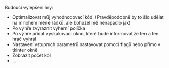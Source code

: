 Budoucí vylepšení hry:
- Optimalizovat můj vyhodnocovací kód. (Pravděpodobně by to šlo udělat na mnohem méně řádků, ale bohužel mě nenapadlo jak)
- Po výhře zvýraznit výherní políčka
- Po výhře přidat vyskakovací okno, které bude informovat že ten a ten hráč vyhrál
- Nastavení vstupních parametrů nastavovat pomocí flagů nebo přímo v tkinter okně
- Zobrazit počet kol
- ...


